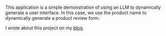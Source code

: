 This application is a simple demonstration of using an LLM to dynamically generate a user interface. In this case, we use the product name to dynamically generate a product review form. 

I wrote about this project on my [blog](https://www.haldick.com/blog/generative-ui).
